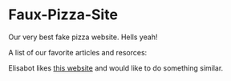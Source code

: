 Faux-Pizza-Site
===============

Our very best fake pizza website. Hells yeah!







A list of our favorite articles and resorces:

Elisabot likes [this website](http://www.pitfirepizza.com/) and would like to do something similar. 